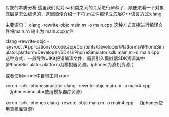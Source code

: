 对象的本质分析
这里我们就对isa和类之间的关系进行解释了，顺便来看一下对象底层是怎么编译的，这里顺便介绍一下将.m文件编译成底层C++语言方式:clang 

主要语句： clang -rewrite-objc main.m -o main.cpp 这种方式直接进行编译文件将main.m 输出为 main.cpp文件

clang -rewrite-objc -isysroot /Applications/Xcode.app/Contents/Developer/Platforms/iPhoneSimulator.platform/Developer/SDKs/iPhoneSimulator.sdk main.m -o main.cpp  这种方式，一般导致UIKit报错编译文件，需要引入模拟器SDK资源其中(iPhoneSimulator.platform为模拟器资源，iphones为真机资源，)

或者使用xcode中自带工具xrun:

xcrun -sdk iphonesimulator clang -rewrite-objc main.m -o main4.cpp   （iphonesimulator使用模拟器库资源）

xcrun -sdk iphones clang -rewrite-objc main.m -o main4.cpp   （iphones使用真机库资源）
